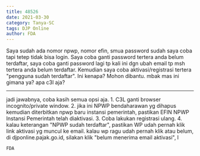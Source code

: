 ```yaml
---
title: 48526
date: 2021-03-30
category: Tanya-SC
tags: DJP Online
author: FDA
---
```


Saya sudah ada nomor npwp, nomor efin, smua password sudah saya coba tapi tetep tidak bisa login. Saya coba ganti password tertera anda belum terdaftar, saya coba ganti password lagi tp kali ini dgn ubah email tp msh tertera anda belum terdaftar. Kemudian saya coba aktivasi/registrasi tertera "pengguna sudah terdaftar". Ini kenapa? Mohon dibantu. mbak mas ini gimana ya? apa c3l aja?

---

jadi jawabnya, coba kasih semua opsi aja. 1. C3L ganti browser incognito/private window. 2. jika ini NPWP bendaharawan yg dihapus kemudian diterbitkan npwp baru instansi pemerintah, pastikan EFIN NPWP Instansi Pemerintah telah diaktivasi. 3. Coba lakukan registrasi ulang. 4. kalau keterangan "NPWP sudah terdaftar", pastikan WP udah pernah klik link aktivasi yg muncul ke email. kalau wp ragu udah pernah klik atau belum, di djponline.pajak.go.id, silakan klik "belum menerima email aktivasi", l

`FDA`
